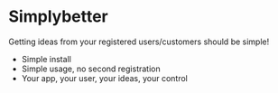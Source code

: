 # Simplybetter

Getting ideas from your registered users/customers should be simple!

 - Simple install
 - Simple usage, no second registration
 - Your app, your user, your ideas, your control


